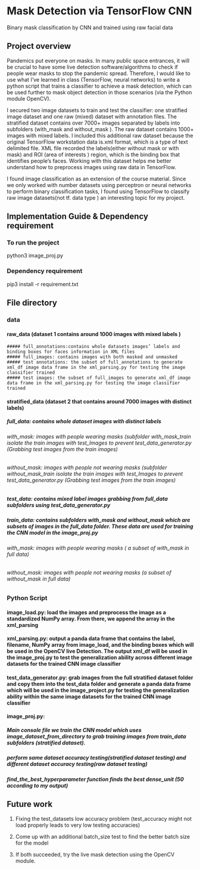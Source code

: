# Mask Detection via TensorFlow CNN
Binary mask classification by CNN and trained using raw facial data

## Project overview
Pandemics put everyone on masks. In many public space entrances, it will be crucial to have some live detection software/algorithms to check if people wear masks to stop the pandemic spread. Therefore, I would like to use what I’ve learned in class (TensorFlow, neural networks) to write a python script that trains a classifier to achieve a mask detection, which can be used further to mask object detection in those scenarios (via the Python module OpenCV).

I secured two image datasets to train and test the classifier: one stratified image dataset and one raw (mixed) dataset with annotation files. The stratified dataset contains over 7000+ images separated by labels into subfolders (with_mask and without_mask ). The raw dataset contains 1000+ images with mixed labels. I included this additional raw dataset because the original TensorFlow workstation data is.xml format, which is a type of text delimited file. XML file recorded the labels(either without mask or with mask) and ROI (area of interests ) region, which is the binding box that identifies people’s faces. Working with this dataset helps me better understand how to preprocess images using raw data in TensorFlow.

I found image classification as an extension of the course material. Since we only worked with number datasets using perceptron or neural networks to perform binary classification tasks, I found using TensorFlow to classify raw image datasets(not tf. data type ) an interesting topic for my project.

## Implementation Guide & Dependency requirement
### To run the project
python3 image_proj.py

### Dependency requirement
pip3 install -r requirement.txt


## File directory

  ### data

   #### raw_data (dataset 1 contains around 1000 images with mixed labels )

    ##### full_annotations:contains whole datasets images’ labels and binding boxes for faces information in XML files
    ##### full_images: contains images with both masked and unmasked
    ##### test annotations: the subset of full_annotations to generate xml_df image data frame in the xml_parsing.py for testing the image classifier trained
    ##### test images: the subset of full_images to generate xml_df image data frame in the xml_parsing.py for testing the image classifier trained

#### stratified_data (dataset 2 that contains around 7000 images with distinct labels)

  ##### full_data: contains whole dataset images with distinct labels
  
   ###### with_mask: images with people wearing masks (subfolder with_mask_train isolate the train images with test_Images to prevent test_data_generator.py (Grabbing test images from the train images)
   ###### without_mask: images with people not wearing masks (subfolder without_mask_train isolate the train images with test_Images to prevent test_data_generator.py (Grabbing test images from the train images)
  ##### test_data: contains mixed label images grabbing from full_data subfolders using test_data_generator.py
##### train_data: contains subfolders with_mask and without_mask which are subsets of images in the full_data folder. These data are used for training the CNN model in the image_proj.py
###### with_mask: images with people wearing masks ( a subset of with_mask in full data)
###### without_mask:  images with people not wearing masks (a subset of without_mask in full data)

### Python Script
#### image_load.py: load the images and preprocess the image as a standardized NumPy array. From there, we append the array in the xml_parsing
#### xml_parsing.py: output a panda data frame that contains the label, filename, NumPy array from image_load, and the binding boxes which will be used in the OpenCV live Detection. The output xml_df will be used in the image_proj.py to test the generalization ability across different image datasets for the trained CNN image classifier
#### test_data_generator.py: grab images from the full stratified dataset folder and copy them into the test_data folder and generate a panda data frame which will be used in the image_project.py for testing the generalization ability within the same image datasets for the trained CNN image classifier
#### image_proj.py:
##### Main console file we train the CNN model which uses image_dataset_from_directory to grab training images from train_data subfolders (stratified dataset).
##### perform same dataset accuracy testing(stratified dataset testing) and different dataset accuracy testing(raw dataset testing) 
##### find_the_best_hyperparameter function finds the best dense_unit (50 according to my output) 

## Future work

1. Fixing the test_datasets low accuracy problem (test_accuracy might not load properly leads to very low testing accuracies)

2. Come up with an additional batch_size test to find the better batch size for the model

3. If both succeeded, try the live mask detection using the OpenCV module. 
